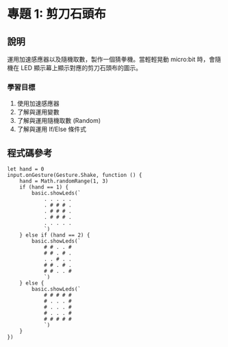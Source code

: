 # 專題 1: 剪刀石頭布

## 說明

運用加速感應器以及隨機取數，製作一個猜拳機。當輕輕晃動 micro:bit 時，會隨機在 LED 顯示幕上顯示對應的剪刀石頭布的圖示。

### 學習目標

1. 使用加速感應器
2. 了解與運用變數
3. 了解與運用隨機取數 (Random)
4. 了解與運用 If/Else 條件式

## 程式碼參考

```blocks
let hand = 0
input.onGesture(Gesture.Shake, function () {
    hand = Math.randomRange(1, 3)
    if (hand == 1) {
        basic.showLeds(`
            . . . . .
            . # # # .
            . # # # .
            . # # # .
            . . . . .
            `)
    } else if (hand == 2) {
        basic.showLeds(`
            # # . . #
            # # . # .
            . . # . .
            # # . # .
            # # . . #
            `)
    } else {
        basic.showLeds(`
            # # # # #
            # . . . #
            # . . . #
            # . . . #
            # # # # #
            `)
    }
})
```
